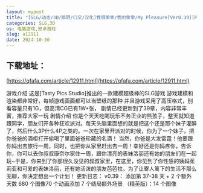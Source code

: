 ```yaml
---
layout: mypost
title: "[SLG/动态/3D/舔阴/口交/汉化]我很荣幸/我的荣幸/My Pleasure[Ver0.39][PC+安卓/3G]"
categories: SLG,3D
os: 电脑游戏,安卓游戏
slug: a12911
date: 2024-10-30
---
```


## 下载地址：

[https://qfafa.com/article/12911.html](https://qfafa.com/article/12911.html)

游戏介绍
这是\[Tasty Pics Studio\]推出的一款建模超级棒的SLG游戏
游戏建模和渲染都非常好，每帧游戏画面都可以当壁纸的那种
并且游戏采用了高压格式，别看容量只有1G，但高清CG已有1W+张，
剧情已经更新到了39章，内容非常丰富，推荐大家一玩
剧情介绍
你是个天天吃喝玩乐不务正业的熊孩子，整天就知道跟同学，朋友们开各种狂欢派对。每天头脑里面想的就是把这个还是那个妹子灌醉了，然后什么3P什么4P之类的。一次在家里开派对的时候，你为了一个妹子，把你爸爸的酒柜打开偷喝了里面爸爸珍藏的名酒！
当然，你爸是大发雷霆！他要跟你妈出去旅行一周，同时，也把你从家里赶出去一周！幸好还是你妈疼你，告诉你，你可以去你叔叔康奈尔家住一周，跟你漂亮的表妹洛丽还有她的朋友们在一起玩~于是，你来到了你那很久没见的叔叔家里，在这里，你见到了你性感的姨妈茱莉亚和可爱的表妹洛丽，还有她活泼的朋友芭芭拉。为了让寄人篱下的生活不那么无聊，你决定想出一个计划！
更新日志：
v0.39：
添加第 37-38 天
\+ 2 个额外天数
680 个图像70 个动画添加 7 个结局额外场景
（精英版）：14 个图像